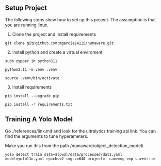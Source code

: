 
## Setup Project
The following steps show how to set up this project. The assumption is that you are running linux. 


1. Clone the project and install requirements
```
git clone git@github.com:mgarcia14115/numaware.git 
```

2. Install python and create a virtual enviroment
```
sudo zypper in python311
```

```
python3.11 -m venv .venv
```

```
source .venv/bin/activate
```

3. Install requirements

```
pip install --upgrade pip 
```

```
pip install -r requirements.txt 
```


## Training A Yolo Model
Go ./references/link.md and look for the ultralytics training api link. You can find the arguments to tune hyperameters.

Make you run this from the path /numaware/object_detection_model/

```
yolo detect train data=$(pwd)/data/processed/data.yaml model=yolo11n.yaml epochs=2 imgsz=640 project=. name=mg-exp save=true
```